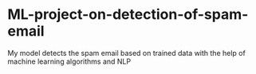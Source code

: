 # ML-project-on-detection-of-spam-email
My model detects the spam email based on trained data with the help of machine learning algorithms and NLP 
